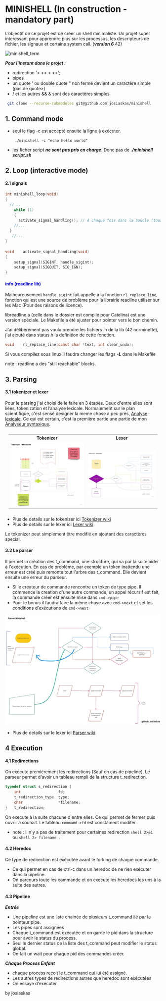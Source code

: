 # MINISHELL (In construction - mandatory part)


L’objectif de ce projet est de créer un shell minimaliste.
Un projet super interessant pour apprendre plus sur les processus, les descripteurs de fichier, les signaux et certains system call. (***version 6*** 42)

![minishell_term]("/github/minishell_term.png")

***Pour l'instant dans le projet :***
- redirection '> >> < <<';
- pipes
- un quote ' ou double quote " non fermé devient un caractère simple (pas de quote>)
- / et les autres && & sont des caractères simples

 ```sh
  git clone --recurse-submodules git@github.com:josiaskas/minishell
 ```
 
## 1. Command mode

- seul le flag -c est accepté ensuite la ligne à exécuter.
  ```shell
   ./minishell -c "echo hello world"  
  ```
- les ficher script ***ne sont pas pris en charge***. Donc pas de ***./minishell script.sh***
## 2. Loop (interactive mode)

#### 2.1 signals
```C
int	minishell_loop(void)
{
  //...
	while (1)
	{
      activate_signal_handling(); // À chaque fois dans la boucle (tous les signaux sont désactivés par certains bout de code)
    //...
  }
   //...
}

void	activate_signal_handling(void)
{
	setup_signal(SIGINT, handle_sigint);
	setup_signal(SIGQUIT, SIG_IGN);
}
```
#### <span style="color:blue">info (readline lib)</span>

Malheureusement `handle_sigint` fait appelle a la fonction `rl_replace_line`, fonction qui est une source de problème pour la librairie readline utiliser sur les Mac (Pour des raisons de licence).

libreadline.a (celle dans le dossier est compilé pour Catelina) est une version spéciale. Le Makefile a été ajuster pour pointer vers le bon chemin.

J'ai délibérément pas voulu prendre les fichiers .h de la lib (42 norminette), j'ai ajouté dans status.h la definition de cette fonction.
```C
void	rl_replace_line(const char *text, int clear_undo);
```

Si vous compilez sous linux il faudra changer les flags ***-L*** dans le Makefile

 note : readline a des "still reachable" blocks.

## 3. Parsing

#### 3.1 tokenizer et lexer

Pour le parsing j'ai choisi de le faire en 3 étapes. Deux d'entre elles sont liées, tokenization et l’analyse lexicale. 
Normalement sur le plan scientifique, c'est sensé designer la meme chose à peu près, [Analyse lexicale](https://fr.wikipedia.org/wiki/Analyse_lexicale). Ce qui est certain, c'est la première partie une partie de mon [Analyseur syntaxique](https://fr.wikipedia.org/wiki/Analyse_syntaxique).

<table style="padding:10px">
  <tr>
	<th>Tokenizer</th>
	<th>Lexer</th>
  </tr>
  <tr>
    <td> 
        <img src="github/Tokenizer_board.jpeg"  alt="incomplete" width = 500px>
    </td>
    <td> 
         <img src="github/real_v2_lexer.jpeg"  alt="incomplete" width = 500px>
    </td>
  </tr>
</table>

- Plus de details sur le tokenizer ici [Tokenizer wiki](https://github.com/josiaskas/minishell/wiki/Tokenizer)
- Plus de details sur le lexer ici [Lexer wiki](https://github.com/josiaskas/minishell/wiki/Lexer)

Le tokenizer peut simplement être modifié en ajoutant des caractères special.

#### 3.2 Le parser

Il permet la création des t_command, une structure, qui va par la suite aider à l'exécution. En cas de problème, par exemple un token inattendu une erreur est créé puis remonte tout l'arbre des t_command. Elle devient ensuite une erreur du parseur. 
- Si le créateur de commande rencontre un token de type pipe. Il commence la creation d'une autre commande, un appel récursif est fait, la commande créer est ensuite mise dans `cmd->pipe`
- Pour le bonus il faudra faire la même chose avec `cmd->next` et set les conditions d'exécutions de `cmd->next`

![parser part 2](https://github.com/josiaskas/minishell/blob/5875426d0ce06758f582b8f407b1d7ba1aea160e/github/parser_minishell_board.jpeg)

- Plus de details sur le lexer ici [Parser wiki](https://github.com/josiaskas/minishell/wiki/Parser)

## 4 Execution

#### 4.1 Redirections

On execute premièrement les redirections (Sauf en cas de pipeline).
Le parseur permet d'avoir un tableau rempli de la structure t_redirection.

```C
typedef struct s_redirection {
	int					fd;
	t_redirection_type	type;
	char				*filename;
}	t_redirection;
```

On execute à la suite chacune d'entre elles. Ce qui permet de fermer puis ouvrir a souhait. Le tableau  ``` command->fd ``` est constament modifer.
- note : Il n'y a pas de traitement pour certaines redirection ```shell 2>&1 ``` ou ```shell 2> filename ```. 

#### 4.2 Heredoc

Ce type de redirection est exécutée avant le forking de chaque commande.
- Ce qui permet en cas de ctrl-c dans un heredoc de ne rien exécuter dans la pipeline.
- On parcours toute les commande et on execute les heredocs les uns à la suite des autres.
#### 4.3 Pipeline

***Entrée***
- Une pipeline est une liste chainée de plusieurs t_command lié par le pointeur pipe.
- Les pipes sont assignées 
- Chaque t_command est exécutée et on garde le pid dans la structure pour avoir le status du process. 
- Seul le dernier status de la liste des t_command peut modifier le status global.
- On fait un wait pour chaque pid des commandes créer.

***Chaque Process Enfant***
- chaque process reçoit le t_command qui lui été assigné.
- Les autres types de redirections autres que heredoc sont exécutées
- On essaye d'exécuter

by josiaskas
